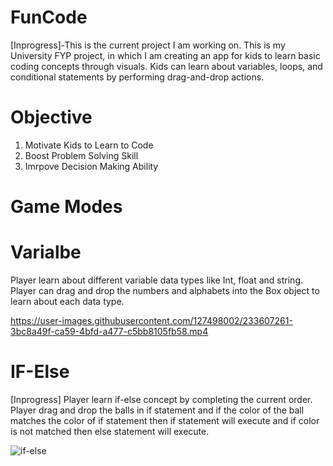 # FunCode
[Inprogress]-This is the current project I am working on. This is my University FYP project, in which I am creating an app for kids to learn basic coding concepts through visuals. Kids can learn about variables, loops, and conditional statements by performing drag-and-drop actions.

# Objective
1. Motivate Kids to Learn to Code
2. Boost Problem Solving Skill
3. Imrpove Decision Making Ability

# Game Modes
# Varialbe
Player learn about different variable data types like Int, float and string. Player can drag and drop the numbers and alphabets into the Box object to learn about each data type.

https://user-images.githubusercontent.com/127498002/233607261-3bc8a49f-ca59-4bfd-a477-c5bb8105fb58.mp4

# IF-Else
[Inprogress] Player learn if-else concept by completing the current order. Player drag and drop the balls in if statement and if the color of the ball matches the color of if statement then if statement will execute and if color is not matched then else statement will execute.

![if-else](https://user-images.githubusercontent.com/127498002/233762223-7cf38776-e755-4737-b0cc-96e0ce285b5c.PNG)

